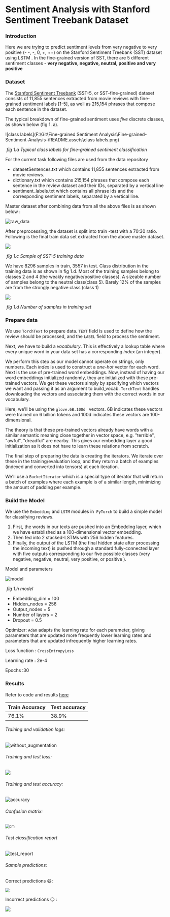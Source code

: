# Sentiment Analysis with Stanford Sentiment Treebank Dataset

### Introduction

Here we are trying to predict sentiment levels from very negative to very positive (- -, -, 0, +, ++) on the Stanford Sentiment Treebank (SST) dataset using LSTM . In the fine-grained version of SST, there are 5 different sentiment classes - **very negative, negative, neutral, positive and very positive** 

### Dataset 

The [Stanford Sentiment Treebank](https://nlp.stanford.edu/sentiment/) (SST-5, or SST-fine-grained) dataset consists of 11,855 sentences extracted from movie reviews with fine-grained sentiment labels [1-5], as well as 215,154 phrases that compose each sentence in the dataset. 

The typical breakdown of fine-grained sentiment uses *five* discrete classes, as shown below (fig 1. a).

![class labels](F:\Git\Fine-grained Sentiment Analysis\Fine-grained-Sentiment-Analysis-\README.assets\class labels.png)

​											*fig 1.a	Typical class labels for fine-grained sentiment classification*

For the current task following files are used from the data repository 

- datasetSentences.txt which contains 11,855 sentences extracted from movie reviews.
- dictionary.txt which contains 215,154 phrases that compose each sentence in the review dataset and their IDs, separated by a vertical line
- sentiment_labels.txt which contains all phrase ids and the corresponding sentiment labels, separated by a vertical line.

Master dataset after combining data from all the above files is as shown below :

![raw_data](README.assets/raw_data.PNG)



After preprocessing, the dataset is split into train -test with a 70:30 ratio. Following is the final train data set extracted from the above master dataset.

![](README.assets/sample_trainset.PNG)

​													*fig 1.c Sample of SST-5 training data* 



We have 8296 samples in train, 3557 in test. 
Class distribution in the training data is as shown in fig 1.d. Most of the training samples belong to classes 2 and 4 (the weakly negative/positive classes). A sizeable number of samples belong to the neutral class(class 5). Barely 12% of the samples are from the strongly negative class (class 1)



![](README.assets/samples_train.PNG)

​															*fig 1.d Number of samples in training set*



### Prepare data

We use `TorchText` to prepare data. `TEXT` field is used to define how the review should be processed, and the `LABEL` field to process the sentiment.

Next, we have to build a *vocabulary*. This is effectively a lookup table where every unique word in your data set has a corresponding *index* (an integer).

We perform this step as our model cannot operate on strings, only numbers. Each *index* is used to construct a *one-hot* vector for each word. Next is the use of pre-trained word embeddings. Now, instead of having our word embeddings initialized randomly, they are initialized with these pre-trained vectors. We get these vectors simply by specifying which vectors we want and passing it as an argument to build_vocab.  `TorchText` handles downloading the vectors and associating them with the correct words in our vocabulary.

Here, we'll be using the `glove.6B.100d ` vectors. 6B indicates these vectors were trained on 6 billion tokens and 100d indicates these vectors are 100-dimensional.

The theory is that these pre-trained vectors already have words with a similar semantic meaning close together in vector space, e.g. "terrible", "awful", "dreadful" are nearby. This gives our embedding layer a good initialization as it does not have to learn these relations from scratch.

The final step of preparing the data is creating the iterators. We iterate over these in the training/evaluation loop, and they return a batch of examples (indexed and converted into tensors) at each iteration.

We'll use a `BucketIterator` which is a special type of iterator that will return a batch of examples where each example is of a similar length, minimizing the amount of padding per example.

### **Build the Model**

We use the `Embedding` and `LSTM` modules in` PyTorch` to build a simple model for classifying reviews.

1. First, the words in our texts are pushed into an Embedding layer, which we have established as a 100-dimensional vector embedding.
2. Then fed into 2 stacked-LSTMs with 256 hidden features.
3. Finally, the output of the LSTM (the final hidden state after processing the incoming text) is pushed through a standard fully-connected layer with five outputs corresponding to our five possible classes (very negative, negative, neutral, very positive, or positive ).



Model and parameters

![model](README.assets/model.PNG)

​												*fig 1.h model*

- Embedding_dim = 100
- Hidden_nodes = 256
- Output_nodes = 5
- Number of layers = 2
- Dropout = 0.5

Optimizer:  `Adam` adapts the learning rate for each parameter, giving parameters that are updated more frequently lower learning rates and parameters that are updated infrequently higher learning rates.

Loss function : `CrossEntropyLoss`

Learning rate : 2e-4

Epochs :30

### Results 

Refer to code and results  [here](https://github.com/krishnarevi/TSAI_END2.0_Session7/blob/main/Assignment_1/Sentiment_analysis_stanford_treebank.ipynb)



| Train Accuracy | Test accuracy |
| -------------- | ------------- |
| 76.1%          | 38.9%         |

###### Training and validation logs:

<img src="README.assets/train_log.PNG" alt="without_augmentation"  />

###### Training and test loss:

![](README.assets/loss.png)





###### Training and test accuracy: 

![accuracy](README.assets/accuracy.png)



###### Confusion matrix:

<img src="README.assets/cm.png" alt="cm" style="zoom: 80%;" />

###### Test classification report

![test_report](README.assets/test_report.PNG)

###### Sample predictions:

Correct predictions 😄:

<img src="README.assets/correct_predictions.PNG" style="zoom:80%;" />

Incorrect predictions 😑 :

![](README.assets/incorrect_predictions.PNG)

